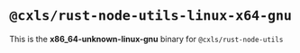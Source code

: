 # `@cxls/rust-node-utils-linux-x64-gnu`

This is the **x86_64-unknown-linux-gnu** binary for `@cxls/rust-node-utils`
